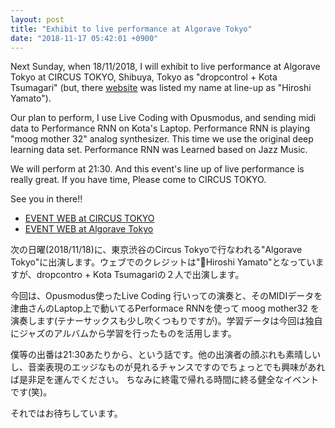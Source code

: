 ```yaml
---
layout: post
title: "Exhibit to live performance at Algorave Tokyo"
date: "2018-11-17 05:42:01 +0900"
---
```


Next Sunday, when 18/11/2018, I will exhibit to live performance at Algorave Tokyo at CIRCUS TOKYO, Shibuya, Tokyo as "dropcontrol + Kota Tsumagari" (but, there [website](https://algorave.tokyo/20181118-algorave-tokyo/) was listed my name at line-up as "Hiroshi Yamato").

Our plan to perform, I use Live Coding with Opusmodus, and sending midi data to Performance RNN on Kota's Laptop. Performance RNN is playing "moog mother 32" analog synthesizer. This time we use the original deep learning data set. Performance RNN was Learned based on Jazz Music.

We will perform at 21:30. And this event's line up of live performance is really great. If you have time, Please come to CIRCUS TOKYO.

See you in there!!

- [EVENT WEB at CIRCUS TOKYO](http://circus-tokyo.jp/event/algorave-x-nxpc-lab-at-tokyo-iamas/)
- [EVENT WEB at Algorave Tokyo](https://algorave.tokyo/20181118-algorave-tokyo/)

次の日曜(2018/11/18)に、東京渋谷のCircus Tokyoで行なわれる"Algorave Tokyo"に出演します。ウェブでのクレジットは"Hiroshi Yamato"となっていますが、dropcontro + Kota Tsumagariの２人で出演します。

今回は、Opusmodus使ったLive Coding 行いっての演奏と、そのMIDIデータを津曲さんのLaptop上で動いてるPerformace RNNを使って moog mother32 を演奏します(テナーサックスも少し吹くつもりですが)。学習データは今回は独自にジャズのアルバムから学習を行ったものを活用します。

僕等の出番は21:30あたりから、という話です。他の出演者の顔ぶれも素晴しいし、音楽表現のエッジなものが見れるチャンスですのでちょっとでも興味があれば是非足を運んでください。
ちなみに終電で帰れる時間に終る健全なイベントです(笑)。

それではお待ちしています。
